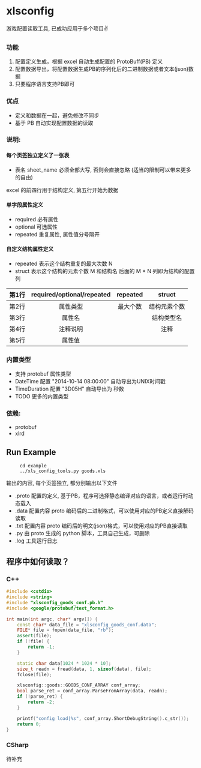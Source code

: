 # xlsconfig
游戏配置读取工具, 已成功应用于多个项目:v:

### 功能
1. 配置定义生成，根据 excel 自动生成配置的 ProtoBuff(PB) 定义
2. 配置数据导出，将配置数据生成PB的序列化后的二进制数据或者文本(json)数据
3. 只要程序语言支持PB即可

### 优点
* 定义和数据在一起，避免修改不同步
* 基于 PB 自动实现配置数据的读取

### 说明:
#### 每个页签独立定义了一张表
* 表名 sheet_name 必须全部大写, 否则会直接忽略  (适当的限制可以带来更多的自由)

excel 的前四行用于结构定义, 第五行开始为数据
#### 单字段属性定义
* required 必有属性
* optional 可选属性
* repeated 重复属性, 属性值分号隔开

#### 自定义结构属性定义
* repeated 表示这个结构重复的最大次数 N 
* struct 表示这个结构的元素个数 M 和结构名
后面的 M * N 列即为结构的配置列

|第1行  | required/optional/repeated | repeated  | struct               |
|:-----:|:--------------------------:|:---------:|:--------------------:|
|第2行  | 属性类型                   |  最大个数 | 结构元素个数         |
|第3行  | 属性名                     |           | 结构类型名           |
|第4行  | 注释说明                   |           | 注释                 |
|第5行  | 属性值                     |           |                      |


### 内置类型
* 支持 protobuf 属性类型
* DateTime  配置 "2014-10-14 08:00:00" 自动导出为UNIX时间戳
* TimeDuration 配置 "3D05H" 自动导出为 秒数
* TODO 更多的内置类型

### 依赖:
* protobuf
* xlrd

## Run Example
```
     cd example
     ../xls_config_tools.py goods.xls
```
输出的内容, 每个页签独立, 都分别输出以下文件
* .proto 配置的定义, 基于PB，程序可选择静态编译对应的语言，或者运行时动态载入
* .data 配置内容 proto 编码后的二进制格式，可以使用对应的PB定义直接解码读取
* .txt 配置内容 proto 编码后的明文(json)格式，可以使用对应的PB直接读取
* .py 由 proto 生成的 python 脚本，工具自己生成，可删除
* .log 工具运行日志

## 程序中如何读取？
### C++
```c++
#include <cstdio>
#include <string>
#include "xlsconfig_goods_conf.pb.h"
#include <google/protobuf/text_format.h>

int main(int argc, char* argv[]) {
	const char* data_file = "xlsconfig_goods_conf.data";
	FILE* file = fopen(data_file, "rb");
	assert(file);
	if (!file) {
		return -1;
	}

	static char data[1024 * 1024 * 10];
	size_t readn = fread(data, 1, sizeof(data), file);
	fclose(file);

	xlsconfig::goods::GOODS_CONF_ARRAY conf_array;
	bool parse_ret = conf_array.ParseFromArray(data, readn);
	if (!parse_ret) {
		return -2;
	}

	printf("config load|%s", conf_array.ShortDebugString().c_str());
	return 0;
}
```
### CSharp
待补充

